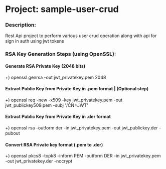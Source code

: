 # Project: sample-user-crud

### Description:
Rest Api project to perform various user crud operation along with api for sign in auth using jwt tokens


### RSA Key Generation Steps (using OpenSSL):

#### Generate RSA Private Key (2048 bits)
+) openssl genrsa -out jwt_privatekey.pem 2048

#### Extract Public Key from Private Key in .pem format | (Optional step)
+) openssl req -new -x509 -key jwt_privatekey.pem -out jwt_publickey509.pem -subj '/CN=JWT'

#### Extract Public Key from Private Key in .der format
+) openssl rsa -outform der -in jwt_privatekey.pem -out jwt_publickey.der -pubout

#### Convert RSA Private key format (.pem to .der)
+) openssl pkcs8 -topk8 -inform PEM -outform DER -in jwt_privatekey.pem -out jwt_privatekey.der -nocrypt
